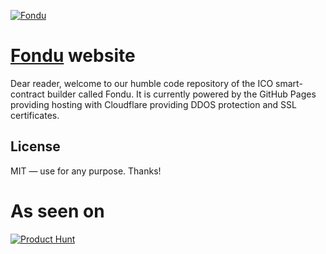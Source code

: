 [![Fondu](/img/logo.png?raw=true)](https://fondu.io/)

# [Fondu](https://fondu.io) website

Dear reader, welcome to our humble code repository of the ICO smart-contract builder called Fondu. It is currently powered by the GitHub Pages providing hosting with Cloudflare providing DDOS protection and SSL certificates.

## License

MIT — use for any purpose. Thanks!

# As seen on

[![Product Hunt](/img/ph.png?raw=true)](https://www.producthunt.com/posts/fondu)
